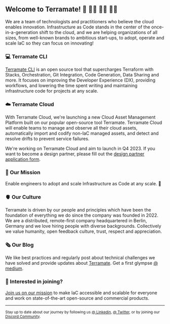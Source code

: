 ## Welcome to Terramate! 👋 👋🏿 👋🏻 👋🏽

We are a team of technologists and practitioners who believe the cloud enables innovation. Infrastructure as Code stands
in the center of the once-in-a-generation shift to the cloud, and we are helping organizations of all sizes, from 
well-known brands to ambitious start-ups, to adopt, operate and scale IaC so they can focus on innovating!

### 💻 Terramate CLI

[Terramate CLI](https://github.com/terramate-io/terramate) is an open source tool that supercharges Terraform with Stacks,
Orchestration, Git Integration, Code Generation, Data Sharing and more. It focuses on improving the Developer Experience
(DX), providing workflows, and lowering the time spent writing and maintaining infrastructure code for projects at any scale.

### ☁️ Terramate Cloud

With Terramate Cloud, we're launching a new Cloud Asset Management Platform built on our popular open-source tool Terramate. Terramate Cloud will enable teams to manage and observe all their cloud assets, automatically import and codify non-IaC managed assets, and detect and resolve drifts to prevent service failures.

We're working on Terramate Cloud and aim to launch in Q4 2023. If you want to become a design partner, please fill out the
[design partner application form](https://terramate.typeform.com/to/xwh2DLDr). 

### 🎯 Our Mission

Enable engineers to adopt and scale Infrastructure as Code at any scale. 🚀

### 🫀 Our Culture

Terramate is driven by our people and principles which have been the foundation of everything
we do since the company was founded in 2022. We are a distributed, remote-first company headquartered
in Berlin, Germany and we love hiring people with diverse backgrounds.
Collectively we value humanity, open feedback culture, trust, respect and appreciation.

### 🗞️ Our Blog

We like best practices and regularly post about technical challenges we have solved and provide updates
about [Terramate](https://github.com/terramate-io/terramate). Get a first glympse [@ medium](https://blog.terramate.io).

### 👔 Interested in joining?

[Join us on our mission](https://jobs.ashbyhq.com/terramate/) to make IaC accessible and scalable for everyone
and work on state-of-the-art open-source and commercial products.

---

<sub>Stay up to date about our journey by following us [@ Linkedin](https://www.linkedin.com/company/terramate-io/), [@ Twitter](https://twitter.com/terramate-io),
or by joining our [Discord Community](https://terramate.io/discord).</sub>
